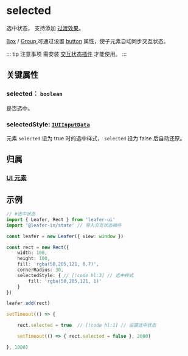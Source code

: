 <script setup>
import Case from '/component/Case.vue'
</script>

# selected

选中状态， 支持添加 [过渡效果](/reference/UI/transition.md)。

[Box](/reference/display/Box.md) / [Group ](/reference/display/Group.md)可通过设置 [button](/reference/UI/state/state.md#button-boolean) 属性，使子元素自动同步交互状态。

::: tip 注意事项
需安装 [交互状态插件](/plugin/in/state/index.md) 才能使用。
:::

## 关键属性

### selected： `boolean`

是否选中。

### selectedStyle: [`IUIInputData`](/api/interfaces/IUIInputData.md)

元素 `selected` 设为 true 时的选中样式， `selected` 设为 false 后自动还原。

## 归属

### [UI 元素](/reference/display/UI.md)

## 示例

```ts
// #选中状态 
import { Leafer, Rect } from 'leafer-ui'
import '@leafer-in/state' // 导入交互状态插件

const leafer = new Leafer({ view: window })

const rect = new Rect({
    width: 100,
    height: 100,
    fill: 'rgba(50,205,121, 0.7)',
    cornerRadius: 30,
    selectedStyle: { // [!code hl:3] // 选中样式
        fill: 'rgba(50,205,121, 1)'
    }
})

leafer.add(rect)

setTimeout(() => {

    rect.selected = true  // [!code hl:1] // 设置选中状态 

    setTimeout(() => { rect.selected = false }, 2000)

}, 1000)

```
